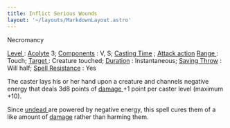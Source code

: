 ```yaml
---
title: Inflict Serious Wounds
layout: '~/layouts/MarkdownLayout.astro'
---
```

Necromancy

[ Level ](/modern.d20.srd/fx/level) : [ Acolyte](/modern.d20.srd/classes/advanced/acolyte) 3; [ Components](/modern.d20.srd/fx/components) : V, S; [ Casting Time](/modern.d20.srd/fx/casting.time) ; [ Attack action](/modern.d20.srd/combat/attack.actions) [ Range ](/modern.d20.srd/fx/range) :
Touch; [ Target ](/modern.d20.srd/fx/target) : Creature touched; [ Duration](/modern.d20.srd/fx/duration) : Instantaneous; [ Saving Throw](/modern.d20.srd/basics/saving.throws) : Will half; [ Spell Resistance](/modern.d20.srd/special.abilities/spell.resistance) : Yes

The caster lays his or her hand upon a creature and channels negative energy
that deals 3d8 points of [ damage ](/modern.d20.srd/combat/damage) +1 point
per caster level (maximum +10).

Since [ undead ](/modern.d20.srd/creature.types/undead) are powered by
negative energy, this spell cures them of a like amount of [ damage](/modern.d20.srd/combat/damage) rather than harming them.

